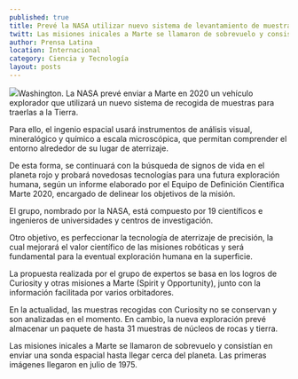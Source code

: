 ```yaml
---
published: true
title: Prevé la NASA utilizar nuevo sistema de levantamiento de muestras en Marte
twitt: Las misiones inicales a Marte se llamaron de sobrevuelo y consistían en enviar una sonda espacial hasta llegar cerca del planeta. Las primeras imágenes llegaron en julio de 1975.
author: Prensa Latina
location: Internacional
category: Ciencia y Tecnología
layout: posts
---
```


![](http://i.imgur.com/8vdey9Mm.jpg)Washington. La NASA prevé enviar a Marte en 2020 un vehículo explorador que utilizará un nuevo sistema de recogida de muestras para traerlas a la Tierra.

Para ello, el ingenio espacial usará instrumentos de análisis visual, mineralógico y químico a escala microscópica, que permitan comprender el entorno alrededor de su lugar de aterrizaje.

De esta forma, se continuará con la búsqueda de signos de vida en el planeta rojo y probará novedosas tecnologías para una futura exploración humana, según un informe elaborado por el Equipo de Definición Científica Marte 2020, encargado de delinear los objetivos de la misión.

El grupo, nombrado por la NASA, está compuesto por 19 científicos e ingenieros de universidades y centros de investigación.

Otro objetivo, es perfeccionar la tecnología de aterrizaje de precisión, la cual mejorará el valor científico de las misiones robóticas y será fundamental para la eventual exploración humana en la superficie.

La propuesta realizada por el grupo de expertos se basa en los logros de Curiosity y otras misiones a Marte (Spirit y Opportunity), junto con la información facilitada por varios orbitadores.

En la actualidad, las muestras recogidas con Curiosity no se conservan y son analizadas en el momento. En cambio, la nueva exploración prevé almacenar un paquete de hasta 31 muestras de núcleos de rocas y tierra.

Las misiones inicales a Marte se llamaron de sobrevuelo y consistían en enviar una sonda espacial hasta llegar cerca del planeta. Las primeras imágenes llegaron en julio de 1975.
